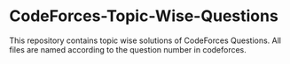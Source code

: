# CodeForces-Topic-Wise-Questions
This repository contains topic wise solutions of CodeForces Questions.
All files are named according to the question number in codeforces.

